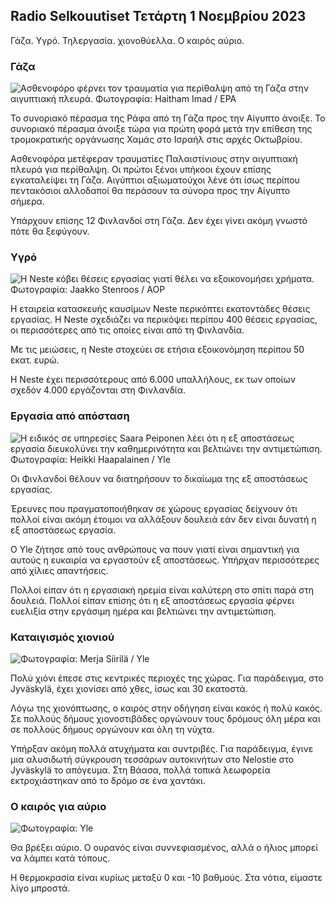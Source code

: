## Radio Selkouutiset Τετάρτη 1 Νοεμβρίου 2023

Γάζα. Υγρό. Τηλεργασία. χιονοθύελλα. Ο καιρός αύριο.

### Γάζα

![Ασθενοφόρο φέρνει τον τραυματία για περίθαλψη από τη Γάζα στην αιγυπτιακή πλευρά. Φωτογραφία: Haitham Imad / EPA](https://images.cdn.yle.fi/image/upload/c_crop,h_2821,w_5016,x_0,y_744/ar_1.7777777777777777,c_fill,g_faces,h_pr_1205,h_120.q_auto:eco/f_auto/fl_lossy/v1698852282/39-1194530654258b7aaf7a)

Το συνοριακό πέρασμα της Ράφα από τη Γάζα προς την Αίγυπτο άνοιξε. Το συνοριακό πέρασμα άνοιξε τώρα για πρώτη φορά μετά την επίθεση της τρομοκρατικής οργάνωσης Χαμάς στο Ισραήλ στις αρχές Οκτωβρίου.

Ασθενοφόρα μετέφεραν τραυματίες Παλαιστίνιους στην αιγυπτιακή πλευρά για περίθαλψη. Οι πρώτοι ξένοι υπήκοοι έχουν επίσης εγκαταλείψει τη Γάζα. Αιγύπτιοι αξιωματούχοι λένε ότι ίσως περίπου πεντακόσιοι αλλοδαποί θα περάσουν τα σύνορα προς την Αίγυπτο σήμερα.

Υπάρχουν επίσης 12 Φινλανδοί στη Γάζα. Δεν έχει γίνει ακόμη γνωστό πότε θα ξεφύγουν.

### Υγρό

![Η Neste κόβει θέσεις εργασίας γιατί θέλει να εξοικονομήσει χρήματα. Φωτογραφία: Jaakko Stenroos / AOP](https://images.cdn.yle.fi/image/upload/c_crop,h_2611,w_4643,x_0,y_483/ar_1.777777777777777,c_fill,g_57,w_1.q_auto:eco/f_auto/fl_lossy/v1698838481/39-1191437653a0928a0b5b)

Η εταιρεία κατασκευής καυσίμων Neste περικόπτει εκατοντάδες θέσεις εργασίας. Η Neste σχεδιάζει να περικόψει περίπου 400 θέσεις εργασίας, οι περισσότερες από τις οποίες είναι από τη Φινλανδία.

Με τις μειώσεις, η Neste στοχεύει σε ετήσια εξοικονόμηση περίπου 50 εκατ. ευρώ.

Η Neste έχει περισσότερους από 6.000 υπαλλήλους, εκ των οποίων σχεδόν 4.000 εργάζονται στη Φινλανδία.

### Εργασία από απόσταση

![Η ειδικός σε υπηρεσίες Saara Peiponen λέει ότι η εξ αποστάσεως εργασία διευκολύνει την καθημερινότητα και βελτιώνει την αντιμετώπιση. Φωτογραφία: Heikki Haapalainen / Yle](https://images.cdn.yle.fi/image/upload/c_crop,h_2988,w_5312,x_16,y_569/ar_1.777777777777777,c_fill,g_510,wh/q_auto:eco/f_auto/fl_lossy/v1698754242/39-11936826540ed9ea44a0)

Οι Φινλανδοί θέλουν να διατηρήσουν το δικαίωμα της εξ αποστάσεως εργασίας.

Έρευνες που πραγματοποιήθηκαν σε χώρους εργασίας δείχνουν ότι πολλοί είναι ακόμη έτοιμοι να αλλάξουν δουλειά εάν δεν είναι δυνατή η εξ αποστάσεως εργασία.

Ο Yle ζήτησε από τους ανθρώπους να πουν γιατί είναι σημαντική για αυτούς η ευκαιρία να εργαστούν εξ αποστάσεως. Υπήρχαν περισσότερες από χίλιες απαντήσεις.

Πολλοί είπαν ότι η εργασιακή ηρεμία είναι καλύτερη στο σπίτι παρά στη δουλειά. Πολλοί είπαν επίσης ότι η εξ αποστάσεως εργασία φέρνει ευελιξία στην εργάσιμη ημέρα και βελτιώνει την αντιμετώπιση.

### Καταιγισμός χιονιού

![ Φωτογραφία: Merja Siirilä / Yle](https://images.cdn.yle.fi/image/upload/c_crop,h_2265,w_4028,x_0,y_378/ar_1.777777777777777,c_fill,g_201,wh0/q_auto:eco/f_auto/fl_lossy/v1698853993/39-119441665423d86dff6c)

Πολύ χιόνι έπεσε στις κεντρικές περιοχές της χώρας. Για παράδειγμα, στο Jyväskylä, έχει χιονίσει από χθες, ίσως και 30 εκατοστά.

Λόγω της χιονόπτωσης, ο καιρός στην οδήγηση είναι κακός ή πολύ κακός. Σε πολλούς δήμους χιονοστιβάδες οργώνουν τους δρόμους όλη μέρα και σε πολλούς δήμους οργώνουν και όλη τη νύχτα.

Υπήρξαν ακόμη πολλά ατυχήματα και συντριβές. Για παράδειγμα, έγινε μια αλυσιδωτή σύγκρουση τεσσάρων αυτοκινήτων στο Nelostie στο Jyväskylä το απόγευμα. Στη Βάασα, πολλά τοπικά λεωφορεία εκτροχιάστηκαν από το δρόμο σε ένα χαντάκι.

### Ο καιρός για αύριο

![ Φωτογραφία: Yle](https://images.cdn.yle.fi/image/upload/c_crop,h_1080,w_1919,x_0,y_0/ar_1.777777777777777,c_fill,g_faces,h_670,w_101,w_10.:eco/f_auto/fl_lossy/v1698848166/39-119453865425d62868a1)

Θα βρέξει αύριο. Ο ουρανός είναι συννεφιασμένος, αλλά ο ήλιος μπορεί να λάμπει κατά τόπους.

Η θερμοκρασία είναι κυρίως μεταξύ 0 και -10 βαθμούς. Στα νότια, είμαστε λίγο μπροστά.